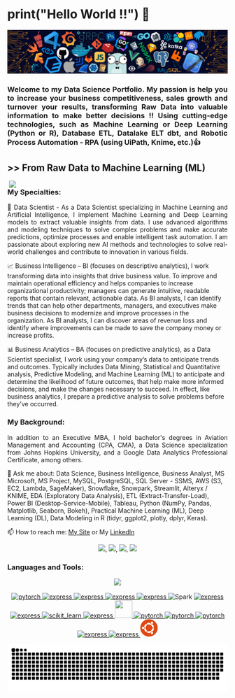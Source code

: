 # print("Hello World !!") 👋

![Banner](./banner.png)

### <p align="justify"> Welcome to my Data Science Portfolio. My passion is help you to increase your business competitiveness, sales growth and turnover your results, transforming Raw Data into valuable information to make better decisions !!  Using cutting-edge technologies, such as Machine Learning or Deep Learning (Python or R), Database ETL, Datalake ELT dbt, and Robotic Process Automation - RPA (using UiPath, Knime, etc.)👍

</p>

## >> From Raw Data to Machine Learning (ML)

<img align="right" src="https://media0.giphy.com/media/3oKIPEqDGUULpEU0aQ/200.webp?cid=ecf05e47mzeffq7vpenyl85y483zxl8gl5srjjduorf9jb0c&rid=200.webp&ct=g" width="500"/>

### My Specialties:

<p align="justify">
🚀 Data Scientist - As a Data Scientist specializing in Machine Learning and Artificial Intelligence, I implement Machine Learning and Deep Learning models to extract valuable insights from data. I use advanced algorithms and modeling techniques to solve complex problems and make accurate predictions, optimize processes and enable intelligent task automation. I am passionate about exploring new AI methods and technologies to solve real-world challenges and contribute to innovation in various fields.

📈 Business Intelligence – BI (focuses on descriptive analytics), I work transforming data into insights that drive business value. To improve and maintain operational efficiency and helps companies to increase organizational productivity; managers can generate intuitive, readable reports that contain relevant, actionable data. As BI analysts, I can identify trends that can help other departments, managers, and executives make business decisions to modernize and improve processes in the organization. As BI analysts, I can discover areas of revenue loss and identify where improvements can be made to save the company money or increase profits. 

📊 Business Analytics – BA (focuses on predictive analytics), as a Data Scientist specialist, I work using your company’s data to anticipate trends and outcomes. Typically includes Data Mining, Statistical and Quantitative analysis, Predictive Modeling, and Machine Learning (ML) to anticipate and determine the likelihood of future outcomes, that help make more informed decisions, and make the changes necessary to succeed. In effect, like business analytics, I prepare a predictive analysis to solve problems before they’ve occurred.

</p>

### My Background:

<p align="justify">
In addition to an Executive MBA, I hold bachelor's degrees in Aviation Management and Accounting (CPA, CMA), a Data Science specialization from Johns Hopkins University, and a Google Data Analytics Professional Certificate, among others.


💬 Ask me about: Data Science, Business Intelligence, Business Analyst, MS Microsoft, MS Project, MySQL, PostgreSQL, SQL Server - SSMS, AWS (S3, EC2, Lambda, SageMaker), Snowflake, Snowpark, Streamlit, Alteryx / KNIME, EDA (Exploratory Data Analysis), ETL (Extract-Transfer-Load), Power BI (Desktop-Service-Mobile), Tableau, Python (NumPy, Pandas, Matplotlib, Seaborn, Bokeh), Practical Machine Learning (ML), Deep Learning (DL), Data Modeling in R (tidyr, ggplot2, plotly, dplyr, Keras).

</p>

📫 How to reach me:   [My Site](https://cesararce5.wixsite.com/mysite) or My [LinkedIn](https://www.linkedin.com/in/cesar-arce-mba-%F0%9F%8C%BF-70167713/)

<p align="center">
<img src="https://user-images.githubusercontent.com/63738694/124544036-5c959e00-ddf4-11eb-9907-019cd4429a59.jpg" width="180">,
<img src="https://user-images.githubusercontent.com/63738694/124542515-826d7380-ddf1-11eb-8fec-86193a1c3d7e.jpg" width="180">,
<img src="https://user-images.githubusercontent.com/63738694/124542519-84373700-ddf1-11eb-9a2d-9a730c35bc1e.jpg" width="180">,
<img src="https://user-images.githubusercontent.com/63738694/124543484-57841f00-ddf3-11eb-98a9-9b25027b7e56.jpg" width="195">
</p>

### Languages and Tools:

<p align="center">
  <a href="https://skillicons.dev">
    <img src="https://skillicons.dev/icons?i=py,r,vscode,react,powershell,regex,mysql,mongodb,postgres,sqlite,firebase,pytorch,tensorflow,matlab,ai,aws,gcp,azure,flask,linux,git,kubernetes,docker,github,githubactions,gitlab,discord,wordpress,arduino,raspberrypi" />
  </a>
</p>

<p align="center">
    <a href="https://www.anaconda.com/" target="_blank"> <img src="https://encrypted-tbn0.gstatic.com/images?q=tbn:ANd9GcToZuGFq2Tj9gvDP6Dm7w5TeYGrmCy0KOtwc8tvDsy606EmhjdsUZV_qx-RbQGhA-KDW3Y&usqp=CAU" alt="pytorch" width="48" height="48" /> </a>   
    <a href="https://www.spyder-ide.org/" target="_blank"> <img src="https://encrypted-tbn0.gstatic.com/images?q=tbn:ANd9GcRG4nmLnUDqDJMNYnvoIw2LrMP67vPbDNngRztSxwDftPQ7Hjk6gtHYIOwjQuCU0CILeT8&usqp=CAU" alt="express" width="43" height="40" /> </a> 
    <a href="https://jupyter.org/" target="_blank"> <img src="https://encrypted-tbn0.gstatic.com/images?q=tbn:ANd9GcRTQfO8XdRaElU-oiMX4jJFWjNO56ihBj8vLWl-8tZR0xFr4LL4nfzfXWLVCFeOjsGAZF4&usqp=CAU" alt="express" width="44" height="44"/> </a> 
    <a href="https://www.jetbrains.com/pycharm/"> <img src="https://miro.medium.com/max/1200/1*6Dhu1H4t028lOGbaZuyRCw.png" alt="express" width="43" height="40" /> </a>
    <a href="https://colab.research.google.com/notebooks/intro.ipynb?utm_source=scs-index#recent=true" target="_blank"> <img src="https://miro.medium.com/max/1042/1*L2u_koKpa1lcjvB8DEDHsg.jpeg" alt="express" width="44" height="44"/> </a> 
    <img title="Spark" alt="Spark" src="https://raw.githubusercontent.com/Thomas-George-T/Thomas-George-T/master/assets/apache_spark.svg" width="80" height="40" />  
    <a href="https://matplotlib.org/" target="_blank"> <img src="https://static.javatpoint.com/tutorial/matplotlib/images/matplotlib-tutorial.png" alt="express" width="44" height="44"/> </a> 
    <a href="https://seaborn.pydata.org/" target="_blank"> <img src="https://pbs.twimg.com/media/EhGuwXWXgAEERcn.png" alt="express" width="44" height="44"/> </a> 
    <a href="https://scikit-learn.org/" target="_blank"> <img src="https://upload.wikimedia.org/wikipedia/commons/0/05/Scikit_learn_logo_small.svg" alt="scikit_learn" width="40" height="40"/> </a>
    <a href="https://pandas.pydata.org/" target="_blank"> <img src="https://pandas.pydata.org/static/img/pandas_mark.svg" alt="express" width="44" height="44"/> </a>
    <a href="https://www.scipy.org/"> <img src="https://miro.medium.com/max/400/1*ejeltApvDzDBB9izIwnyiQ.png" width="40" height="40"/> </a>
    <a href="https://spacy.io/" target="_blank"> <img src="https://pbs.twimg.com/profile_images/699256981287100416/7-7zis8f_400x400.png" alt="pytorch" width="40" height="40"/> </a> 
    <a href="https://keras.io/" target="_blank"> <img src="https://upload.wikimedia.org/wikipedia/commons/thumb/a/ae/Keras_logo.svg/1200px-Keras_logo.svg.png" alt="pytorch" width="40" height="40"/> </a>   
    <a href="https://opencv.org/" target="_blank"> <img src="https://www.kindpng.com/picc/m/376-3766513_opencv-icon-hd-png-download.png" alt="pytorch" width="44" height="40"/> </a> 
    <a href="https://powerbi.microsoft.com/en-us/" target="_blank"> <img src="https://d11wkw82a69pyn.cloudfront.net/wm-reply/siteassets/images/power%20bi.png" alt="express" width="43" height="40" /> </a>  
    <a href="https://uneecops.com/lpage/tableau-software-landing-page/?lead=Marketing%20Team&data=Pay%20per%20Click%20Ads&leadtype=BI&service=Tableau&utm_term=tablu&utm_campaign=Tableau+BI&utm_source=adwords&utm_medium=ppc&hsa_acc=8552612374&hsa_cam=1615962432&hsa_grp=61145525276&hsa_ad=518466757380&hsa_src=g&hsa_tgt=kwd-301142873929&hsa_kw=tablu&hsa_mt=e&hsa_net=adwords&hsa_ver=3&gclid=Cj0KCQjw_8mHBhClARIsABfFgpjsZ7xm6kFh91pMncn7q1OAIqVApO9Uae5JTl9YNamEy5dnCO3C9TQaAmS_EALw_wcB" target="_blank"> <img src="https://logowik.com/content/uploads/images/tableau-software.jpg" alt="express" width="43" height="37" /> </a>
    <code><img height="40" width="40" src="https://raw.githubusercontent.com/github/explore/80688e429a7d4ef2fca1e82350fe8e3517d3494d/topics/ubuntu/ubuntu.png"></code>
</p>

<!--- snake -->
<div align="center">
  <img  src="https://github.com/1999AZZAR/1999AZZAR/blob/main/resources/img/grid-snake.svg"
       alt="snake" /></a>
</div>

</details>



